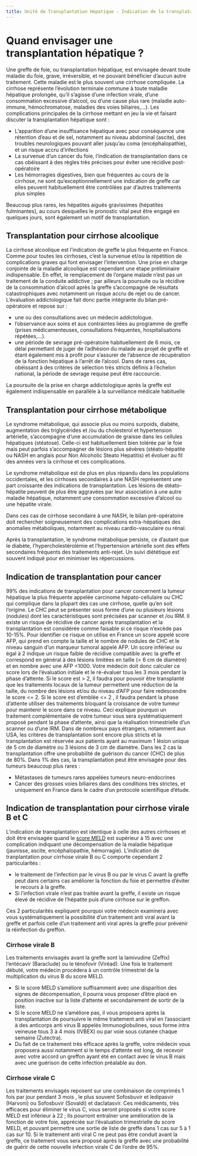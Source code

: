 ```yaml
---
title: Unité de Transplantation Hépatique - Indication de la transplatation hépatique
---
```

# Quand envisager une transplantation hépatique ?

Une greffe de foie, ou transplantation hépatique, est envisagée devant toute maladie du foie, grave, irréversible, et ne pouvant bénéficier d’aucun autre traitement.
Cette maladie est  le plus souvent une cirrhose compliquée.
La cirrhose représente l’évolution terminale commune à toute maladie hépatique prolongée, qu’il s’agisse d’une infection virale, d’une consommation excessive d’alcool, ou d’une cause plus rare (maladie auto-immune, hémochromatose, maladies des voies biliaires,…).
Les complications principales de la cirrhose mettant en jeu la vie et faisant discuter la transplantation hépatique sont :

* L’apparition d’une insuffisance hépatique avec pour conséquence une rétention d’eau et de sel, notamment au niveau abdominal (ascite), des troubles neurologiques pouvant aller jusqu’au coma (encéphalopathie), et un risque accru d’infections
* La survenue d’un cancer du foie, l’indication de transplantation dans ce cas obéissant à des règles très précises pour éviter une récidive post-opératoire
* Les hémorragies digestives, bien que fréquentes au cours de la cirrhose, ne sont qu’exceptionnellement une indication de greffe car elles peuvent habituellement être contrôlées par d’autres traitements plus simples

Beaucoup plus rares, les hépatites aiguës gravissimes (hépatites fulminantes), au cours desquelles le pronostic vital peut être engagé en quelques jours, sont également un motif de transplantation.

## Transplantation pour cirrhose alcoolique
La cirrhose alcoolique est l’indication de greffe la plus fréquente en France.
Comme pour toutes les cirrhoses, c’est la survenue et/ou la répétition de complications graves qui font envisager l’intervention. 
Une prise en charge conjointe de la maladie alcoolique est cependant une étape préliminaire indispensable. En effet, le remplacement de l’organe malade n’est pas un traitement de la conduite addictive ; par ailleurs la poursuite ou la récidive de la consommation d’alcool après la greffe s’accompagne de résultats catastrophiques avec notamment un risque  accru de rejet ou de cancer. 
 L’évaluation addictologique fait donc partie intégrante du bilan pré-opératoire et repose sur :

* une ou des consultations avec un médecin addictologue.
* l’observance aux soins et aux contraintes liées au programme de greffe (prises médicamenteuses, consultations fréquentes, hospitalisations répétées,…).
* une période de sevrage pré-opératoire habituellement de 6 mois, ce délai permettant de juger de l’adhésion du malade au projet de greffe et étant également mis à profit pour s’assurer de l’absence de récupération de la fonction hépatique à l’arrêt de l’alcool. Dans de rares cas, obéissant à des critères de sélection très stricts définis à l’échelon national, la période de sevrage requise peut être raccourcie.

La poursuite de la prise en charge addictologique après la greffe est également indispensable en parallèle à la surveillance médicale habituelle 

## Transplantation pour cirrhose métabolique

Le syndrome métabolique, qui associe plus ou moins surpoids, diabète, augmentation des triglycérides et /ou du cholesterol et hypertension artérielle, s’accompagne d’une accumulation de graisse dans les cellules hépatiques (stéatose). Celle-ci est habituellement bien tolérée par le foie mais peut parfois s’accompagner de lésions plus sévères (stéato-hépatite ou NASH en anglais pour Non Alcoholic Steato Hepatitis) et évoluer au fil des années vers la cirrhose et ces complications.

Le syndrome métabolique est de plus en plus répandu dans les populations occidentales, et les cirrhoses secondaires à une NASH représentent une part croissante des indications de transplantation. Les lésions de stéato-hépatite peuvent de plus être aggravées par leur association à une autre maladie hépatique, notamment une consommation excessive d’alcool ou une hépatite virale.   

Dans ces cas de cirrhose secondaire à une NASH, le bilan pré-opératoire doit rechercher soigneusement des complications extra-hépatiques des anomalies métaboliques, notamment au niveau cardio-vasculaire ou rénal. 

Après la transplantation, le syndrome métabolique persiste, ce d’autant que le diabète, l’hypercholestérolémie et l’hypertension artérielle sont des effets secondaires fréquents des traitements anti-rejet. Un suivi diététique est souvent indiqué pour en minimiser les répercussions.

## Indication de transplantation pour cancer
99% des indications de transplantation pour cancer concernent  la tumeur hépatique la plus fréquente appelée carcinome hépato-cellulaire ou CHC qui complique dans la plupart des cas une cirrhose, quelle qu’en soit l’origine. Le CHC peut se présenter sous forme d’une ou plusieurs lésions (nodules) dont les caractéristiques sont précisées par scanner et /ou IRM.  Il existe un risque de récidive de cancer après transplantation et la transplantation est considérée comme faisable si ce risque n’excède pas 10-15%. Pour identifier ce risque on utilise en France un score appelé score AFP,  qui prend en compte la taille et le nombre de nodules de CHC et le niveau sanguin d’un  marqueur tumoral appelé AFP.  Un score inférieur ou égal à 2 indique un risque faible de récidive compatible avec la greffe et correspond en général à des lésions limitées en taille (< 6 cm de diamètre) et en nombre avec une AFP <1000. Votre médecin doit donc calculer ce score lors de l’évaluation initiale et le ré-évaluer tous les 3 mois pendant la phase d’attente. Si le score est > 2, il faudra pour pouvoir être transplanté que les traitements locaux de la tumeur permettent une réduction de la taille, du nombre des lésions et/ou du niveau d’AFP pour faire redescendre le score <= 2. Si le score est d’emblée <= 2 , il faudra pendant la phase d’attente utiliser des traitements bloquant la croissance de votre tumeur pour maintenir le score dans ce niveau.  Ceci explique pourquoi un traitement complémentaire  de votre tumeur vous sera systématiquement proposé pendant la phase d’attente, ainsi que la réalisation trimestrielle d’un scanner ou d’une IRM.
Dans de nombreux pays étrangers, notamment aux USA, les critères de transplantation sont encore plus stricts et la transplantation est réservée aux patients ayant au maximum 1 lésion unique de 5 cm de diamètre ou 3 lésions de 3 cm de diamètre. 
Dans les 2 cas la transplantation offre une probabilité de guérison du cancer (CHC) de plus de 80%.
Dans 1% des cas, la transplantation peut être envisagée pour des tumeurs beaucoup plus rares : 

* Métastases de tumeurs rares appelées tumeurs neuro-endocrines
* Cancer des grosses voies biliaires dans des conditions très strictes, et uniquement en France dans le cadre d’un protocole scientifique d’étude.

## Indication de transplantation pour cirrhose virale B et C
L’indication de transplantation est identique à celle des autres cirrhoses et doit être envisagée quand le [score MELD](scores/score_meld.html) est supérieur à 15 avec une complication indiquant une décompensation de la maladie hépatique (jaunisse, ascite, encéphalopathie, hémorragie). L’indication de tranplantation pour cirrhose virale B ou C comporte cependant 2 particularités : 

* le traitement de l’infection par le virus B ou par le virus C avant la greffe peut dans certains cas améliorer la fonction du foie et permettre d’éviter le recours à la greffe.
* Si l’infection virale n’est pas traitée avant la greffe, il existe un risque élevé de récidive de l’hépatite puis d’une cirrhose sur le greffon. 

Ces 2 particularités expliquent pourquoi votre médecin examinera avec vous systématiquement la possibilité d’un traitement anti viral avant la greffe  et parfois celle d’un traitement anti viral après la greffe pour prévenir la réinfection du greffon.

### Cirrhose virale B
Les traitements envisagés avant la greffe sont la lamivudine (Zeffix) l’entécavir (Baraclude) ou le ténofovir (Viréad). Une fois le traitement débuté, votre médecin procédera à un contrôle trimestriel de la multiplication du virus B  du score MELD.

* Si le score MELD s’améliore suffisamment avec une disparition des signes de décompensation, il pourra vous proposer d’être placé en position inactive sur la liste d’attente et secondairement de sortir de la liste. 
* Si le score MELD ne s’améliore pas, il vous proposera après la transplantation de poursuivre le même traitement anti viral en l’associant à des anticorps anti virus B appelés Immunoglobulines, sous forme intra veineuse tous 3 à 4 mois (IVBEX) ou par voie sous cutanée chaque semaine (Zutectra).
* Du fait de ce traitement très efficace après la greffe, votre médecin vous proposera aussi notamment si le temps d’attente est long, de recevoir avec votre accord un greffon ayant été en contact avec le virus B mais avec une guérison de cette infection préalable au don.

### Cirrhose virale C
Les traitements envisagés reposent sur une combinaison de comprimés 1 fois par jour pendant 3 mois , le plus souvent Sofosbuvir et ledipasvir (Harvoni) ou Sofosbuvir  (Sovaldi) et daclatasvir. Ces médicaments, très efficaces pour éliminer le virus C, vous seront proposés si votre score MELD est inférieur à 22 ; Ils pourront entraîner une amélioration de la fonction de votre foie, appréciée sur l’évaluation trimestrielle du score MELD, et pouvant permettre une sortie de liste de greffe dans 1 cas sur 5 à 1 cas sur 10. 
Si le traitement anti viral C ne peut pas être conduit avant la greffe, ce traitement vous sera proposé après la greffe  avec  une probabilité de guérir de cette nouvelle infection virale C de l’ordre de 95%.
